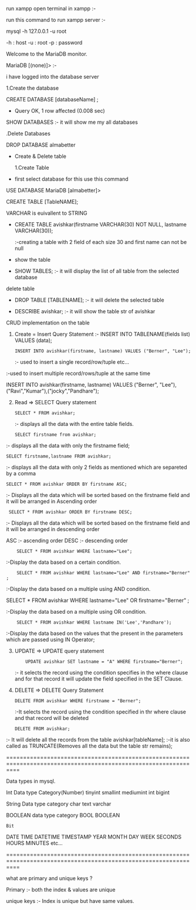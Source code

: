 run xampp
open terminal in xampp :-

run this command to run xampp server :-

mysql -h 127.0.0.1 -u root 

-h : host
-u : root
-p : password

Welcome to the MariaDB monitor.

MariaDB [(none)]> :-

i have logged into the database server

1.Create the database

CREATE DATABASE [databaseName] ;

- Query OK, 1 row affected (0.008 sec)

SHOW DATABASES :- it will show me my all databases

.Delete Databases

DROP DATABASE almabetter

- Create & Delete table

  1.Create Table

* first select database for this use this command

USE DATABASE
MariaDB [almabetter]>

CREATE TABLE [TableNAME];

VARCHAR is euivallent to STRING

- CREATE TABLE avishkar(firstname VARCHAR(30) NOT NULL, lastname VARCHAR(30));

  :-creating a table with 2 field of each size 30 and first name can not be null

- show the table

- SHOW TABLES;
  :- it will display the list of all table from the selected database

delete table

- DROP TABLE [TABLENAME];
  :- it will delete the selected table

- DESCRIBE avishkar;
  :- it will show the table str of avishkar

CRUD implementation on the table

1.  Create = Insert Query Statement
    :- INSERT INTO TABLENAME(fields list) VALUES (data);

        INSERT INTO avishkar(firstname, lastname) VALUES ("Berner", "Lee");

    :- used to insert a single record/row/tuple etc...

:-used to insert multiple record/rows/tuple at the same time

INSERT INTO avishkar(firstname, lastname) VALUES ("Berner", "Lee"),("Ravi","Kumar"),("jocky","Pandhare");

2.  Read => SELECT Query statement

        SELECT * FROM avishkar;

    :- displays all the data with the entire table fields.

        SELECT firstname from avishkar;

:- displays all the data with only the firstname field;

    SELECT firstname,lastname FROM avishkar;

:- displays all the data with only 2 fields as mentioned which are separeted by a comma

    SELECT * FROM avishkar ORDER BY firstname ASC;

:- Displays all the data which will be sorted based on the firstname field and it will be arranged in Ascending order

     SELECT * FROM avishkar ORDER BY firstname DESC;

:- Displays all the data which will be sorted based on the firstname field and it will be arranged in descending order

ASC :- ascending order
DESC :- descending order

        SELECT * FROM avishkar WHERE lastname="Lee";

:-Display the data based on a certain condition.

        SELECT * FROM avishkar WHERE lastname="Lee" AND firstname="Berner" ;

:-Display the data based on a multiple using AND condition.

SELECT * FROM avishkar WHERE lastname="Lee" OR firstname="Berner" ;

:-Display the data based on a multiple using OR condition.

        SELECT * FROM avishkar WHERE lastname IN('Lee','Pandhare');

:-Display the data based on the values that the present in the parameters which are passed using IN Operator;

3.  UPDATE => UPDATE query statement

            UPDATE avishkar SET lastname = "A" WHERE firstname="Berner";

    :- it selects the record using the condition specifies in the where clause and for that record it will update the field specified in the SET Clause.

4.  DELETE => DELETE Query Statement

        DELETE FROM avishkar WHERE firstname = "Berner";

    :-It selects the record using the condition specified in thr where clause and that record will be deleted

        DELETE FROM avishkar;

:- It will delete all the records from the table avishkar[tableName];
:-it is also called as TRUNCATE(Removes all the data but the table str remains);

================================================================================================================

Data types in mysql.

Int Data type Category(Number)
tinyint
smallint
mediumint
int
bigint

String Data type category
char
text
varchar

BOOLEAN data type category
BOOL
BOOLEAN

    Bit

DATE
TIME
DATETIME
TIMESTAMP
YEAR
MONTH
DAY
WEEK
SECONDS
HOURS
MINUTES
etc...

================================================================================================================

what are primary and unique keys ?

Primary :- both the index & values are unique

unique keys :- Index is unique but have same values.
